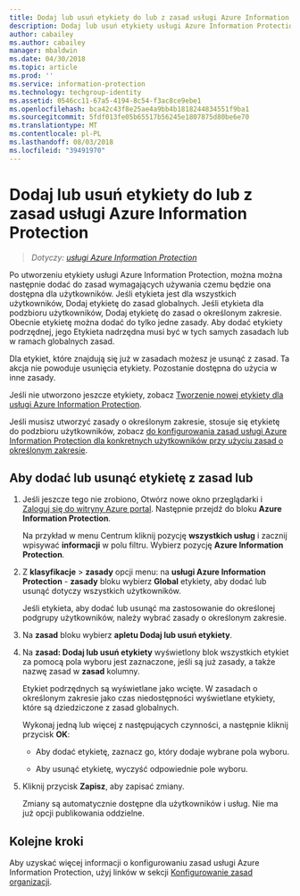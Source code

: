 ```yaml
---
title: Dodaj lub usuń etykiety do lub z zasad usługi Azure Information Protection
description: Dodaj lub usuń etykiety usługi Azure Information Protection do lub z zasad globalnych dla wszystkich użytkowników, czy do lub z zasady o określonym zakresie dla podzbioru użytkowników.
author: cabailey
ms.author: cabailey
manager: mbaldwin
ms.date: 04/30/2018
ms.topic: article
ms.prod: ''
ms.service: information-protection
ms.technology: techgroup-identity
ms.assetid: 0546cc11-67a5-4194-8c54-f3ac8ce9ebe1
ms.openlocfilehash: bca42c43f8e25ae4a9bb4b1818244834551f9ba1
ms.sourcegitcommit: 5fdf013fe05b65517b56245e1807875d80be6e70
ms.translationtype: MT
ms.contentlocale: pl-PL
ms.lasthandoff: 08/03/2018
ms.locfileid: "39491970"
---
```

# <a name="add-or-remove-a-label-to-or-from-an-azure-information-protection-policy"></a>Dodaj lub usuń etykiety do lub z zasad usługi Azure Information Protection

>*Dotyczy: [usługi Azure Information Protection](https://azure.microsoft.com/pricing/details/information-protection)*

Po utworzeniu etykiety usługi Azure Information Protection, można można następnie dodać do zasad wymagających używania czemu będzie ona dostępna dla użytkowników. Jeśli etykieta jest dla wszystkich użytkowników, Dodaj etykietę do zasad globalnych. Jeśli etykieta dla podzbioru użytkowników, Dodaj etykietę do zasad o określonym zakresie. Obecnie etykietę można dodać do tylko jedne zasady. Aby dodać etykiety podrzędnej, jego Etykieta nadrzędna musi być w tych samych zasadach lub w ramach globalnych zasad.

Dla etykiet, które znajdują się już w zasadach możesz je usunąć z zasad. Ta akcja nie powoduje usunięcia etykiety. Pozostanie dostępna do użycia w inne zasady.

Jeśli nie utworzono jeszcze etykiety, zobacz [Tworzenie nowej etykiety dla usługi Azure Information Protection](configure-policy-new-label.md).

Jeśli musisz utworzyć zasady o określonym zakresie, stosuje się etykietę do podzbioru użytkowników, zobacz [do konfigurowania zasad usługi Azure Information Protection dla konkretnych użytkowników przy użyciu zasad o określonym zakresie](configure-policy-scope.md).

## <a name="to-add-or-remove-a-label-to-or-from-a-policy"></a>Aby dodać lub usunąć etykietę z zasad lub

1. Jeśli jeszcze tego nie zrobiono, Otwórz nowe okno przeglądarki i [Zaloguj się do witryny Azure portal](configure-policy.md#signing-in-to-the-azure-portal). Następnie przejdź do bloku **Azure Information Protection**.
    
    Na przykład w menu Centrum kliknij pozycję **wszystkich usług** i zacznij wpisywać **informacji** w polu filtru. Wybierz pozycję **Azure Information Protection**.

2. Z **klasyfikacje** > **zasady** opcji menu: na **usługi Azure Information Protection** - **zasady** bloku wybierz **Global** etykiety, aby dodać lub usunąć dotyczy wszystkich użytkowników.

    Jeśli etykieta, aby dodać lub usunąć ma zastosowanie do określonej podgrupy użytkowników, należy wybrać zasady o określonym zakresie.

3. Na **zasad** bloku wybierz **apletu Dodaj lub usuń etykiety**.

4. Na **zasad: Dodaj lub usuń etykiety** wyświetlony blok wszystkich etykiet za pomocą pola wyboru jest zaznaczone, jeśli są już zasady, a także nazwę zasad w **zasad** kolumny.
     
    Etykiet podrzędnych są wyświetlane jako wcięte. W zasadach o określonym zakresie jako czas niedostępności wyświetlane etykiety, które są dziedziczone z zasad globalnych.
    
    Wykonaj jedną lub więcej z następujących czynności, a następnie kliknij przycisk **OK**:
    
    - Aby dodać etykietę, zaznacz go, który dodaje wybrane pola wyboru.
    
    - Aby usunąć etykietę, wyczyść odpowiednie pole wyboru.
  
5. Kliknij przycisk **Zapisz**, aby zapisać zmiany.
   
    Zmiany są automatycznie dostępne dla użytkowników i usług. Nie ma już opcji publikowania oddzielne.


## <a name="next-steps"></a>Kolejne kroki

Aby uzyskać więcej informacji o konfigurowaniu zasad usługi Azure Information Protection, użyj linków w sekcji [Konfigurowanie zasad organizacji](configure-policy.md#configuring-your-organizations-policy).  

